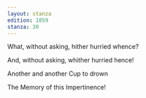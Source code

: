 ```yaml
---
layout: stanza
edition: 1859
stanza: 30
---
```


What, without asking, hither hurried whence?

And, without asking, whither hurried hence!

⁠Another and another Cup to drown

The Memory of this Impertinence!